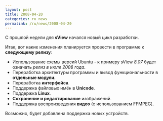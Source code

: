 ```yaml
---
layout: post
title: 2008-04-20
categories: ru news
permalink: /ru/news/2008-04-20
---
```


С прошлой недели для **sView** начался новый цикл разработки.

Итак, вот какие изменения планируется провести в программе к **следующему релизу**:

* Использование схемы версий Ubuntu - к примеру sView *8.07* будет означать *релиз в июле 2008 года*.
* Переработка архитектуры программы и вывод функциональности в **отдельные модули**.
* Переработка **интерфейса**.
* Поддержка файловых имён в **Unicode**.
* Поддержка **Linux**.
* **Сохранение и редактирование** изображений.
* Поддержка воспроизведения **видео** (с использованием FFMPEG).

Возможно, будет добавлена поддержка новых устройств.
<!--break-->